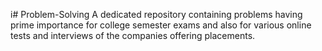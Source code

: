 i# Problem-Solving
A dedicated repository containing problems having prime importance for college semester exams and also for various online tests and interviews of the companies offering placements.









